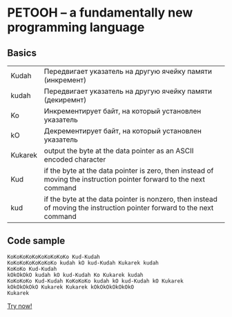 PETOOH – a fundamentally new programming language
==================================================

Basics
------

<table>
    <tr>
        <td>Kudah</td>
        <td>Передвигает указатель на другую ячейку памяти (инкремент)</td>
    </tr>
    <tr>
        <td>kudah</td>
        <td>Передвигает указатель на другую ячейку памяти (декиремнт)</td>
    </tr>
    <tr>
        <td>Ko</td>
        <td>Инкрементирует байт, на который установлен указатель</td>
    </tr>
    <tr>
        <td>kO</td>
        <td>Декрементирует байт, на который установлен указатель</td>
    </tr>
    <tr>
        <td>Kukarek</td>
        <td>output the byte at the data pointer as an ASCII encoded character</td>
    </tr>
    <tr>
        <td>Kud</td>
        <td>if the byte at the data pointer is zero, then instead of moving the instruction pointer forward to the next command</td>
    </tr>
    <tr>
        <td>kud</td>
        <td>if the byte at the data pointer is nonzero, then instead of moving the instruction pointer forward to the next command</td>
    </tr>
</table>

Code sample
-----------

    KoKoKoKoKoKoKoKoKoKo Kud-Kudah
    KoKoKoKoKoKoKoKo kudah kO kud-Kudah Kukarek kudah
    KoKoKo Kud-Kudah
    kOkOkOkO kudah kO kud-Kudah Ko Kukarek kudah
    KoKoKoKo Kud-Kudah KoKoKoKo kudah kO kud-Kudah kO Kukarek
    kOkOkOkOkO Kukarek Kukarek kOkOkOkOkOkOkO
    Kukarek

[Try now!](http://ky6uk.github.io/PETOOH/)
